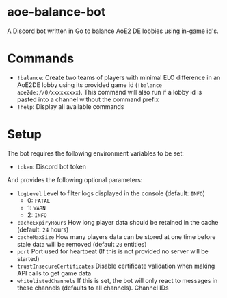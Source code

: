 # aoe-balance-bot
A Discord bot written in Go to balance AoE2 DE lobbies using in-game id's. 

# Commands
- `!balance`: Create two teams of players with minimal ELO difference in an AoE2DE lobby using its provided game id (`!balance aoe2de://0/xxxxxxxxx`). This command will also run if a lobby id is pasted into a channel without the command prefix
- `!help`: Display all available commands

# Setup
The bot requires the following environment variables to be set:
- `token`: Discord bot token

And provides the following optional parameters:
- `logLevel` Level to filter logs displayed in the console (default: `INFO`)
    - 0: `FATAL`
    - 1: `WARN`
    - 2: `INFO`
- `cacheExpiryHours` How long player data should be retained in the cache (default: `24` hours)
- `cacheMaxSize` How many players data can be stored at one time before stale data will be removed (default `20` entities)
- `port` Port used for heartbeat (If this is not provided no server will be started)
- `trustInsecureCertificates` Disable certificate validation when making API calls to get game data
- `whitelistedChannels` If this is set, the bot will only react to messages in these channels (defaults to all channels). Channel IDs